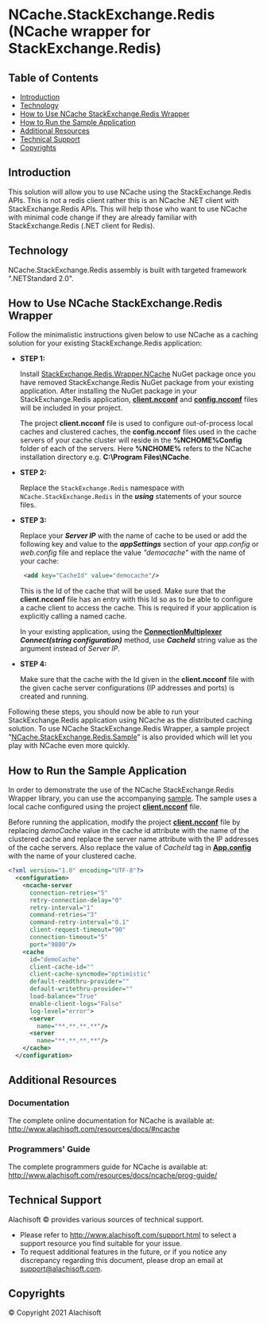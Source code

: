 # NCache.StackExchange.Redis (NCache wrapper for StackExchange.Redis)

## Table of Contents
* [Introduction](#introduction)
* [Technology](#technology)
* [How to Use NCache StackExchange.Redis Wrapper](#how-to-use-ncache-stackexchange.redis-wrapper)
* [How to Run the Sample Application](#how-to-run-the-sample-application)
* [Additional Resources](#additional-resources)
* [Technical Support](#technical-support)
* [Copyrights](#copyrights)

## Introduction
This solution will allow you to use NCache using the StackExchange.Redis APIs. This is not a redis client rather this is an NCache .NET client with StackExchange.Redis APIs. This will help those who want to use NCache with minimal code change if they are already familiar with StackExchange.Redis (.NET client for Redis). 

## Technology
NCache.StackExchange.Redis assembly is built with targeted framework ".NETStandard 2.0".

## How to Use NCache StackExchange.Redis Wrapper
Follow the minimalistic instructions given below to use NCache as a caching solution for your existing StackExchange.Redis application:

- **STEP 1:**

  Install [StackExchange.Redis.Wrapper.NCache](https://www.nuget.org/packages/StackExchange.Redis.Wrapper.NCache/) NuGet package once you have removed StackExchange.Redis NuGet package from your existing application. After installing the NuGet package in your StackExchange.Redis application, [**client.ncconf**](https://www.alachisoft.com/resources/docs/ncache/admin-guide/client-config.html) and [**config.ncconf**](https://www.alachisoft.com/resources/docs/ncache/admin-guide/config-ncconf.html) files will be included in your project. 

  The project **client.ncconf** file is used to configure out-of-process local caches and clustered caches, the **config.ncconf** files used in the cache servers of your cache cluster will reside in the **%NCHOME%Config** folder of each of the servers. Here **%NCHOME%** refers to the NCache installation directory e.g. **C:\Program Files\NCache**.

-  **STEP 2:**

   Replace the ```StackExchange.Redis``` namespace with ```NCache.StackExchange.Redis``` in the ***using*** statements of your source files.

- **STEP 3:**

  Replace your ***Server IP*** with the name of cache to be used or add the following key and value to the ***appSettings*** section of your *app.config* or *web.config* file and replace the value *"democache"* with the name of your cache:

  ```xml
   <add key="CacheId" value="democache"/>
  ```
    This is the Id of the cache that will be used. Make sure that the **client.ncconf** file has an entry with this Id so as to be able to configure a cache client to access the cache. This is required if your application is explicitly calling a named cache. 

    In your existing application, using the [**ConnectionMultiplexer**](./NCache.StackExchange.Redis/ConnectionMultiplexer.cs) 
  ***Connect(string configuration)*** method, use ***CacheId*** string value as the argument instead of *Server IP*.

- **STEP 4:**

   Make sure that the cache with the Id given in the **client.ncconf** file with the given cache server configurations (IP addresses and ports) is created and running.

Following these steps, you should now be able to run your StackExchange.Redis application using NCache as the distributed caching solution. To use NCache StackExchange.Redis Wrapper, a sample project "[NCache.StackExchange.Redis.Sample](./NCache.StackExchange.Redis.Sample)" is also provided which will let you play with NCache even more quickly.

## How to Run the Sample Application

In order to demonstrate the use of the NCache StackExchange.Redis Wrapper library, you can use the accompanying [sample](./NCache.StackExchange.Redis.Sample).
The sample uses a local cache configured using the project [**client.ncconf**](./NCache.StackExchange.Redis.Sample/client.ncconf) file.

Before running the application, modify the project [**client.ncconf**](./NCache.StackExchange.Redis.Sample/client.ncconf) file by replacing *demoCache* value in the cache id attribute with the name of the clustered cache and replace the server name attribute with the IP addresses of the cache servers. Also replace the value of *CacheId* tag in [**App.config**](./NCache.StackExchange.Redis.Sample/App.config) with the name of your clustered cache.

```xml
<?xml version="1.0" encoding="UTF-8"?>
  <configuration>
    <ncache-server 
      connection-retries="5" 
      retry-connection-delay="0" 
      retry-interval="1" 
      command-retries="3" 
      command-retry-interval="0.1" 
      client-request-timeout="90" 
      connection-timeout="5" 
      port="9800"/>
    <cache 
      id="demoCache" 
      client-cache-id="" 
      client-cache-syncmode="optimistic" 
      default-readthru-provider="" 
      default-writethru-provider="" 
      load-balance="True" 
      enable-client-logs="False" 
      log-level="error">
      <server 
        name="**.**.**.**"/>
      <server 
        name="**.**.**.**"/>
    </cache>
  </configuration>
```

## Additional Resources

### Documentation
The complete online documentation for NCache is available at:
http://www.alachisoft.com/resources/docs/#ncache

### Programmers' Guide
The complete programmers guide for NCache is available at:
http://www.alachisoft.com/resources/docs/ncache/prog-guide/

## Technical Support

Alachisoft &copy; provides various sources of technical support. 

- Please refer to http://www.alachisoft.com/support.html to select a support resource you find suitable for your issue.
- To request additional features in the future, or if you notice any discrepancy regarding this document, please drop an email at [support@alachisoft.com](mailto:support@alachisoft.com).

## Copyrights

&copy; Copyright 2021 Alachisoft
